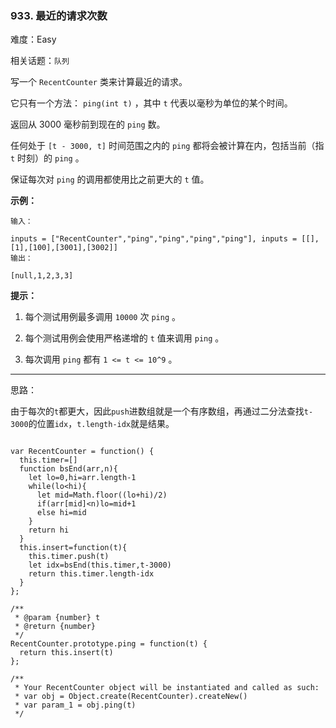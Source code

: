 ### 933. 最近的请求次数

难度：Easy

相关话题：`队列`

写一个 `RecentCounter` 类来计算最近的请求。



它只有一个方法： `ping(int t)` ，其中 `t` 代表以毫秒为单位的某个时间。



返回从 3000 毫秒前到现在的 `ping` 数。



任何处于 `[t - 3000, t]` 时间范围之内的  `ping` 都将会被计算在内，包括当前（指  `t` 时刻）的  `ping` 。



保证每次对  `ping`  的调用都使用比之前更大的  `t`  值。







**示例：** 





```
输入：

inputs = ["RecentCounter","ping","ping","ping","ping"], inputs = [[],[1],[100],[3001],[3002]]
输出：

[null,1,2,3,3]
```






**提示：** 




1. 每个测试用例最多调用 `10000` 次 `ping` 。

2. 每个测试用例会使用严格递增的  `t`  值来调用 `ping` 。

3. 每次调用  `ping` 都有 `1 <= t <= 10^9` 。










-----

思路：

由于每次的`t`都更大，因此`push`进数组就是一个有序数组，再通过二分法查找`t-3000`的位置`idx`，`t.length-idx`就是结果。


```

var RecentCounter = function() {
  this.timer=[]
  function bsEnd(arr,n){
    let lo=0,hi=arr.length-1
    while(lo<hi){
      let mid=Math.floor((lo+hi)/2)
      if(arr[mid]<n)lo=mid+1
      else hi=mid
    }
    return hi
  }  
  this.insert=function(t){
    this.timer.push(t)
    let idx=bsEnd(this.timer,t-3000)
    return this.timer.length-idx
  }
};

/** 
 * @param {number} t
 * @return {number}
 */
RecentCounter.prototype.ping = function(t) {
  return this.insert(t)
};

/** 
 * Your RecentCounter object will be instantiated and called as such:
 * var obj = Object.create(RecentCounter).createNew()
 * var param_1 = obj.ping(t)
 */



```

